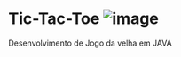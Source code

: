 # Tic-Tac-Toe ![image](https://github.com/Raff-Back/Tic-Tac-Toe/assets/111470811/1b8b20cb-f5d0-4a7d-aa89-4774f161c547)


Desenvolvimento de Jogo da velha em JAVA

